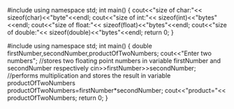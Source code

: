 #include<iostream>
using namespace std;
int main()
{
	cout<<"size of char:"<< sizeof(char)<<"byte"<<endl;
	cout<<"size of int:"<< sizeof(int)<<"bytes"<<endl;
	cout<<"size of float:"<< sizeof(float)<<"bytes"<<endl;
	cout<<"size of double:"<< sizeof(double)<<"bytes"<<endl;
	return 0;
}
	
#include<iostream>
using namespace std;
int main()
{
  double firstNumber,secondNumber,productOfTwoNumbers;
	cout<<"Enter two numbers";
	//stores two floating point numbers in variable firstNumber and secondNumber respectively
	cin>>firstNumber>>secondNumber;
	//performs multiplication and stores the result in variable productOfTwoNumbers
	productOfTwoNumbers=firstNumber*secondNumber;
	cout<<"product="<< productOfTwoNumbers;
	return 0;
}
